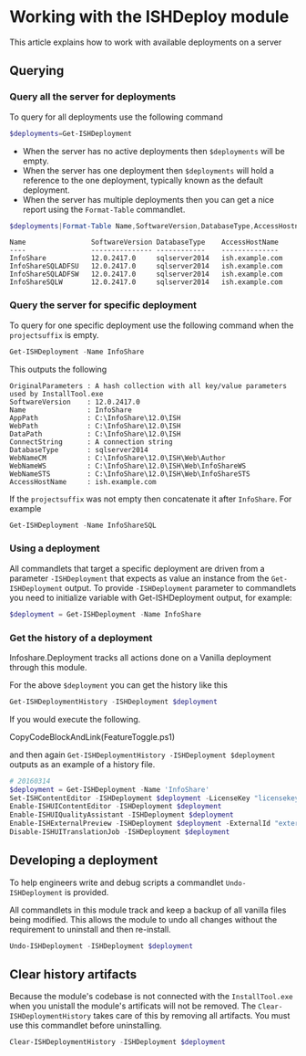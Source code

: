 ﻿# Working with the ISHDeploy module
 
This article explains how to work with available deployments on a server
 
## Querying 
### Query all the server for deployments
To query for all deployments use the following command
```powershell
$deployments=Get-ISHDeployment
```
 
- When the server has no active deployments then `$deployments` will be empty.
- When the server has one deployment then `$deployments` will hold a reference to the one deployment, typically known as the default deployment.
- When the server has multiple deployments then you can get a nice report using the `Format-Table` commandlet.
 
```powershell
$deployments|Format-Table Name,SoftwareVersion,DatabaseType,AccessHostname
```
    Name                SoftwareVersion DatabaseType    AccessHostName                                
    ----                --------------- ------------    --------------                                
    InfoShare           12.0.2417.0     sqlserver2014   ish.example.com                               
    InfoShareSQLADFSU   12.0.2417.0     sqlserver2014   ish.example.com                               
    InfoShareSQLADFSW   12.0.2417.0     sqlserver2014   ish.example.com                               
    InfoShareSQLW       12.0.2417.0     sqlserver2014   ish.example.com                               
 
### Query the server for specific deployment
To query for one specific deployment use the following command when the `projectsuffix` is empty.
```powershell
Get-ISHDeployment -Name InfoShare
```
This outputs the following
 
    OriginalParameters : A hash collection with all key/value parameters used by InstallTool.exe
    SoftwareVersion    : 12.0.2417.0
    Name               : InfoShare
    AppPath            : C:\InfoShare\12.0\ISH
    WebPath            : C:\InfoShare\12.0\ISH
    DataPath           : C:\InfoShare\12.0\ISH
    ConnectString      : A connection string
    DatabaseType       : sqlserver2014
    WebNameCM          : C:\InfoShare\12.0\ISH\Web\Author
    WebNameWS          : C:\InfoShare\12.0\ISH\Web\InfoShareWS
    WebNameSTS         : C:\InfoShare\12.0\ISH\Web\InfoShareSTS
    AccessHostName     : ish.example.com
 
If the `projectsuffix` was not empty then concatenate it after `InfoShare`. For example
```powershell
Get-ISHDeployment -Name InfoShareSQL
```
 
 
### Using a deployment
All commandlets that target a specific deployment are driven from a parameter `-ISHDeployment` that expects as value an instance from the `Get-ISHDeployment` output. 
To provide `-ISHDeployment` parameter to commandlets you need to initialize variable with Get-ISHDeployment output, for example:
```powershell
$deployment = Get-ISHDeployment -Name InfoShare
```
 
### Get the history of a deployment
Infoshare.Deployment tracks all actions done on a Vanilla deployment through this module. 
 
For the above `$deployment` you can get the history like this
 
```powershell
Get-ISHDeploymentHistory -ISHDeployment $deployment
```
 
If you would execute the following.
 
CopyCodeBlockAndLink(FeatureToggle.ps1)
 
and then again `Get-ISHDeploymentHistory -ISHDeployment $deployment` outputs as an example of a history file.

```powershell
# 20160314
$deployment = Get-ISHDeployment -Name 'InfoShare'
Set-ISHContentEditor -ISHDeployment $deployment -LicenseKey "licensekey" -Domain "ish.example.com"
Enable-ISHUIContentEditor -ISHDeployment $deployment
Enable-ISHUIQualityAssistant -ISHDeployment $deployment
Enable-ISHExternalPreview -ISHDeployment $deployment -ExternalId "externalid"
Disable-ISHUITranslationJob -ISHDeployment $deployment
```

 
## Developing a deployment
To help engineers write and debug scripts a commandlet `Undo-ISHDeployment` is provided.
 
All commandlets in this module track and keep a backup of all vanilla files being modified.
This allows the module to undo all changes without the requirement to uninstall and then re-install.
 
```powershell
Undo-ISHDeployment -ISHDeployment $deployment
```
 
## Clear history artifacts
Because the module's codebase is not connected with the `InstallTool.exe` when you unistall the module's artificats will not be removed.
The `Clear-ISHDeploymentHistory` takes care of this by removing all artifacts. You must use this commandlet before uninstalling.
 
```powershell
Clear-ISHDeploymentHistory -ISHDeployment $deployment
```